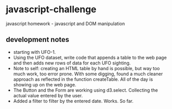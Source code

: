 # javascript-challenge
javascript homework - javascript and DOM manipulation

## development notes
- starting with UFO-1.  
- Using the UFO dataset, write code that appends a table to the web page and then adds new rows of data for each UFO sighting.
- Note to self:  creating an HTML table by hand is possible, but way too much work, too error prone.  With some digging, found a much cleaner approach as reflected in the function createTable.  All of the day is showing up on the web page.
- The Button and the Form are working using d3.select.  Collecting the actual value entered by the user.
- Added a filter to filter by the entered date.  Works.  So far.

